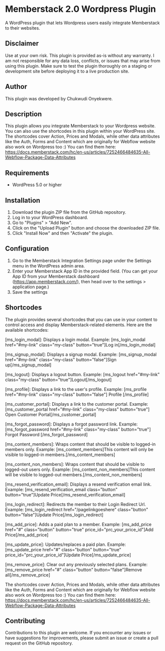 # Memberstack 2.0 Wordpress Plugin

A WordPress plugin that lets Wordpress users easily integrate Memberstack to their websites.

## Disclaimer
Use at your own risk. This plugin is provided as-is without any warranty. I am not responsible for any data loss, conflicts, or issues that may arise from using this plugin. Make sure to test the plugin thoroughly on a staging or development site before deploying it to a live production site.

## Author
This plugin was developed by Chukwudi Onyekwere.

## Description

This plugin allows you integrate Memberstack to your Wordpress website. You can also use the shortcodes in this plugin within your WordPress site. The shortcodes cover Action, Prices and Modals, while other data attributes like the Auth, Forms and Content which are originally for Webflow website also work on Wordpress too :) You can find them here: https://docs.memberstack.com/hc/en-us/articles/7252466484635-All-Webflow-Package-Data-Attributes



## Requirements

- WordPress 5.0 or higher


## Installation

1. Download the plugin ZIP file from the GitHub repository.
2. Log in to your WordPress dashboard.
3. Go to "Plugins" > "Add New".
4. Click on the "Upload Plugin" button and choose the downloaded ZIP file.
5. Click "Install Now" and then "Activate" the plugin.

## Configuration

1. Go to the Memberstack Integration Settings page under the Settings menu in the WordPress admin area.
2. Enter your Memberstack App ID in the provided field. (You can get your App ID from your Memberstack dashboard (https://app.memberstack.com/), then head over to the settings > application page.)
3. Save the settings


## Shortcodes

The plugin provides several shortcodes that you can use in your content to control access and display Memberstack-related elements. Here are the available shortcodes:

   [ms_login_modal]: Displays a login modal. Example: [ms_login_modal href="#my-link" class="my-class" button="true"]Log in[/ms_login_modal]
   
   [ms_signup_modal]: Displays a signup modal. Example: [ms_signup_modal href="#my-link" class="my-class" button="false"]Sign up[/ms_signup_modal]
   
   [ms_logout]: Displays a logout button.  Example: [ms_logout href="#my-link" class="my-class" button="true"]Logout[/ms_logout]
   
   [ms_profile]: Displays a link to the user's profile. Example: [ms_profile href="#my-link" class="my-class" button="false"] Profile [/ms_profile]
   
   [ms_customer_portal]: Displays a link to the customer portal. Example: [ms_customer_portal href="#my-link" class="my-class" button="true"] Open Customer Portal[/ms_customer_portal]
   
   [ms_forgot_password]: Displays a forgot password link. Example: [ms_forgot_password href="#my-link" class="my-class" button="true"] Forgot Password [/ms_forgot_password]
   
   [ms_content_members]: Wraps content that should be visible to logged-in members only. Example: [ms_content_members]This content will only be visible to logged-in members.[/ms_content_members]
   
   [ms_content_non_members]: Wraps content that should be visible to logged-out users only. Example: [ms_content_non_members]This content will be visible to logged-out members.[/ms_content_non_members]
   
   [ms_resend_verification_email]: Displays a resend verification email link. Example: [ms_resend_verification_email class="button" button="true"]Update Price[/ms_resend_verification_email]
   
   [ms_login_redirect]: Redirects the member to their Login Redirect Url. Example: [ms_login_redirect href="/pagelinkgoeshere" class="button" button="false"]Update Price[/ms_login_redirect]
   
   [ms_add_price]: Adds a paid plan to a member. Example: [ms_add_price href="#" class="button" button="true" price_id="prc_your_price_id"]Add Price[/ms_add_price]
   
   [ms_update_price]: Updates/replaces a paid plan. Example: [ms_update_price href="#" class="button" button="true" price_id="prc_your_price_id"]Update Price[/ms_update_price]
   
   [ms_remove_price]: Clear out any previously selected plans. Example: [ms_remove_price href="#" class="button" button="false"]Remove all[/ms_remove_price]
   
   The shortcodes cover Action, Prices and Modals, while other data attributes like the Auth, Forms and Content which are originally for Webflow website also work on Wordpress too :) You can find them here: https://docs.memberstack.com/hc/en-us/articles/7252466484635-All-Webflow-Package-Data-Attributes

## Contributing

Contributions to this plugin are welcome. If you encounter any issues or have suggestions for improvements, please submit an issue or create a pull request on the GitHub repository. 
